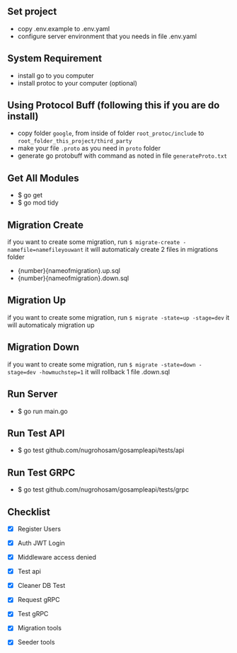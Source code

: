 ## Set project

- copy .env.example to .env.yaml
- configure server environment that you needs in file .env.yaml

## System Requirement

- install go to you computer
- install protoc to your computer (optional)

## Using Protocol Buff (following this if you are do install)

- copy folder `google`, from inside of folder `root_protoc/include` to `root_folder_this_project/third_party`
- make your file `.proto` as you need in `proto` folder
- generate go protobuff with command as noted in file `generateProto.txt`

## Get All Modules

- $ go get
- $ go mod tidy

## Migration Create

if you want to create some migration, run `$ migrate-create -namefile=namefileyouwant` it will automaticaly create 2 files in migrations folder 

- {number}{nameofmigration}.up.sql
- {number}{nameofmigration}.down.sql

## Migration Up

if you want to create some migration, run `$ migrate -state=up -stage=dev` it will automaticaly migration up

## Migration Down

if you want to create some migration, run `$ migrate -state=down -stage=dev -howmuchstep=1` it will rollback 1 file .down.sql

## Run Server
- $ go run main.go

## Run Test API
- $ go test github.com/nugrohosam/gosampleapi/tests/api

## Run Test GRPC
- $ go test github.com/nugrohosam/gosampleapi/tests/grpc

## Checklist

- [x] Register Users
- [x] Auth JWT Login
- [x] Middleware access denied
- [x] Test api
- [x] Cleaner DB Test
- [x] Request gRPC
- [x] Test gRPC
- [x] Migration tools
- [x] Seeder tools

